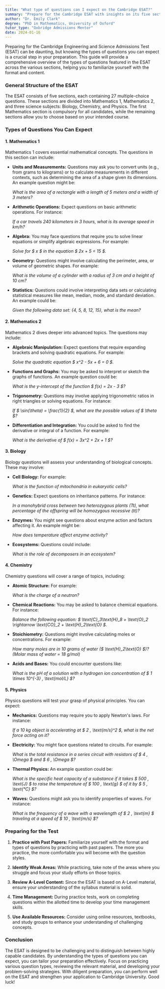```yaml
---
title: "What type of questions can I expect on the Cambridge ESAT?"
summary: "Prepare for the Cambridge ESAT with insights on its five sections, including Mathematics and science subjects, featuring multiple-choice questions."
author: "Dr. Emily Clark"
degree: "PhD in Mathematics, University of Oxford"
tutor_type: "Oxbridge Admissions Mentor"
date: 2024-01-16
---
```


Preparing for the Cambridge Engineering and Science Admissions Test (ESAT) can be daunting, but knowing the types of questions you can expect is a crucial step in your preparation. This guide will provide a comprehensive overview of the types of questions featured in the ESAT across the various sections, helping you to familiarize yourself with the format and content. 

### General Structure of the ESAT

The ESAT consists of five sections, each containing 27 multiple-choice questions. These sections are divided into Mathematics 1, Mathematics 2, and three science subjects: Biology, Chemistry, and Physics. The first Mathematics section is compulsory for all candidates, while the remaining sections allow you to choose based on your intended course.

### Types of Questions You Can Expect

#### 1. **Mathematics 1**

Mathematics 1 covers essential mathematical concepts. The questions in this section can include:

- **Units and Measurements:** Questions may ask you to convert units (e.g., from grams to kilograms) or to calculate measurements in different contexts, such as determining the area of a shape given its dimensions. An example question might be:

   *What is the area of a rectangle with a length of 5 meters and a width of 3 meters?*

- **Arithmetic Operations:** Expect questions on basic arithmetic operations. For instance:

   *If a car travels 240 kilometers in 3 hours, what is its average speed in km/h?*

- **Algebra:** You may face questions that require you to solve linear equations or simplify algebraic expressions. For example:

   *Solve for $ x $ in the equation $ 2x + 5 = 15 $.*

- **Geometry:** Questions might involve calculating the perimeter, area, or volume of geometric shapes. For example:

   *What is the volume of a cylinder with a radius of 3 cm and a height of 10 cm?*

- **Statistics:** Questions could involve interpreting data sets or calculating statistical measures like mean, median, mode, and standard deviation. An example could be:

   *Given the following data set: {4, 5, 8, 12, 15}, what is the mean?*

#### 2. **Mathematics 2**

Mathematics 2 dives deeper into advanced topics. The questions may include:

- **Algebraic Manipulation:** Expect questions that require expanding brackets and solving quadratic equations. For example:

   *Solve the quadratic equation $ x^2 - 5x + 6 = 0 $.*

- **Functions and Graphs:** You may be asked to interpret or sketch the graphs of functions. An example question could be:

   *What is the y-intercept of the function $ f(x) = 2x - 3 $?*

- **Trigonometry:** Questions may involve applying trigonometric ratios in right triangles or solving equations. For instance:

   *If $ \sin(\theta) = \frac{1}{2} $, what are the possible values of $ \theta $?*

- **Differentiation and Integration:** You could be asked to find the derivative or integral of a function. For example:

   *What is the derivative of $ f(x) = 3x^2 + 2x + 1 $?*

#### 3. **Biology**

Biology questions will assess your understanding of biological concepts. These may involve:

- **Cell Biology:** For example:

   *What is the function of mitochondria in eukaryotic cells?*

- **Genetics:** Expect questions on inheritance patterns. For instance:

   *In a monohybrid cross between two heterozygous plants (Tt), what percentage of the offspring will be homozygous recessive (tt)?*

- **Enzymes:** You might see questions about enzyme action and factors affecting it. An example might be:

   *How does temperature affect enzyme activity?*

- **Ecosystems:** Questions could include:

   *What is the role of decomposers in an ecosystem?*

#### 4. **Chemistry**

Chemistry questions will cover a range of topics, including:

- **Atomic Structure:** For example:

   *What is the charge of a neutron?*

- **Chemical Reactions:** You may be asked to balance chemical equations. For instance:

   *Balance the following equation: $ \text{C}_3\text{H}_8 + \text{O}_2 \rightarrow \text{CO}_2 + \text{H}_2\text{O} $.*

- **Stoichiometry:** Questions might involve calculating moles or concentrations. For example:

   *How many moles are in 10 grams of water ($ \text{H}_2\text{O} $)? (Molar mass of water = 18 g/mol)*

- **Acids and Bases:** You could encounter questions like:

   *What is the pH of a solution with a hydrogen ion concentration of $ 1 \times 10^{-3} \, \text{mol/L} $?*

#### 5. **Physics**

Physics questions will test your grasp of physical principles. You can expect:

- **Mechanics:** Questions may require you to apply Newton's laws. For instance:

   *If a 10 kg object is accelerating at $ 2 \, \text{m/s}^2 $, what is the net force acting on it?*

- **Electricity:** You might face questions related to circuits. For example:

   *What is the total resistance in a series circuit with resistors of $ 4 \, \Omega $ and $ 6 \, \Omega $?*

- **Thermal Physics:** An example question could be:

   *What is the specific heat capacity of a substance if it takes $ 500 \, \text{J} $ to raise the temperature of $ 100 \, \text{g} $ of it by $ 5 \, \text{°C} $?*

- **Waves:** Questions might ask you to identify properties of waves. For instance:

   *What is the frequency of a wave with a wavelength of $ 2 \, \text{m} $ traveling at a speed of $ 10 \, \text{m/s} $?*

### Preparing for the Test

1. **Practice with Past Papers:** Familiarize yourself with the format and types of questions by practicing with past papers. The more you practice, the more comfortable you will become with the question styles.

2. **Identify Weak Areas:** While practicing, take note of the areas where you struggle and focus your study efforts on those topics.

3. **Review A-Level Content:** Since the ESAT is based on A-Level material, ensure your understanding of the syllabus material is solid.

4. **Time Management:** During practice tests, work on completing questions within the allotted time to develop your time management skills.

5. **Use Available Resources:** Consider using online resources, textbooks, and study groups to enhance your understanding of challenging concepts.

### Conclusion

The ESAT is designed to be challenging and to distinguish between highly capable candidates. By understanding the types of questions you can expect, you can tailor your preparation effectively. Focus on practicing various question types, reviewing the relevant material, and developing your problem-solving strategies. With diligent preparation, you can perform well on the ESAT and strengthen your application to Cambridge University. Good luck!
    